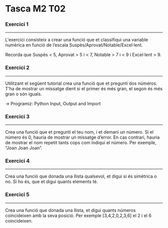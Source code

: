 # Tasca M2 T02

### Exercici 1
***
L'exercici consisteix a crear una funció que et classifiqui una variable numèrica en funció de l’escala Suspès/Aprovat/Notable/Excel·lent.

Recorda que Suspès < 5, Aprovat > 5 i < 7, Notable > 7 i < 9 i Excel·lent > 9.


### Exercici 2
***
Utilitzant el següent tutorial crea una funció que et pregunti dos números. T’ha de mostrar un missatge dient si el primer és més gran, el segon és més gran o són iguals.

-> Programiz: Python Input, Output and Import



### Exercici 3
***
Crea una funció que et pregunti el teu nom, i et demani un número. Si el número és 0, hauria de mostrar un missatge d’error. En cas contrari, hauria de mostrar el nom repetit tants cops com indiqui el número. Per exemple, “Joan Joan Joan”.



### Exercici 4
***
Crea una funció que donada una llista qualsevol, et digui si és simètrica o no. Si ho és, que et digui quants elements té.



### Exercici 5
***
Crea una funció que donada una llista, et digui quants números coincideixen amb la seva posició. Per exemple [3,4,2,0,2,3,6] el 2 i el 6 coincideixen.

